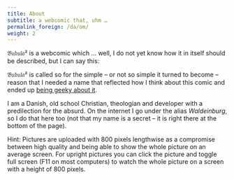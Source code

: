 ```yaml
---
title: About
subtitle: a webcomic that, uhm …
permalink_foreign: /da/om/
weight: 2
---
```


𝔅𝔲𝔟𝔲𝔩𝔞² is a webcomic which … well, I do not yet know how it in itself should
be described, but I can say this:

𝔅𝔲𝔟𝔲𝔩𝔞² is called so for the simple – or not so simple it turned to become –
reason that I needed a name that reflected how I think about this comic and
ended up [being geeky about it](name).

I am a Danish, old school Christian, theologian and developer with
a predilection for the absurd. On the internet I go under the alias
_Waldeinburg_, so I do that here too (not that my name is a secret – it is
right there at the bottom of the page).

Hint: Pictures are uploaded with 800 pixels lengthwise as a compromise between
high quality and being able to show the whole picture on an average screen. For
upright pictures you can click the picture and toggle full screen (F11 on most
computers) to watch the whole picture on a screen with a height of 800 pixels.
